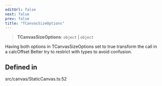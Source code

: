 ```yaml
---
editUrl: false
next: false
prev: false
title: "TCanvasSizeOptions"
---
```


> **TCanvasSizeOptions**: `object` \| `object`

Having both options in TCanvasSizeOptions set to true transform the call in a calcOffset
Better try to restrict with types to avoid confusion.

## Defined in

src/canvas/StaticCanvas.ts:52
